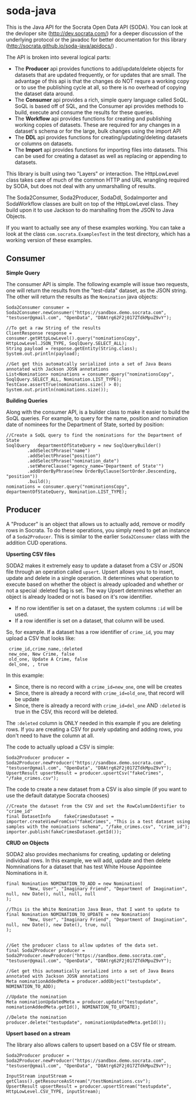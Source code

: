 soda-java
=========

This is the Java API for the Socrata Open Data API (SODA).  You can look at the devloper site (http://dev.socrata.com/) for
a deeper discussion of the underlying protocol or the javadoc for better documentation for this library (http://socrata.github.io/soda-java/apidocs/) .

The API is broken into several logical parts:

* The **Producer** api provides functions to add/update/delete objects for datasets that are updated frequently, or for updates
that are small.  The advantage of this api is that the changes do NOT requre a working copy or to use the publishing cycle
at all, so there is no overhead of copying the dataset data around.
* The **Consumer** api provides a rich, simple query language called SoQL.  SoQL is based off of SQL, and the Consumer
api provides methods to build, execute and consume the results for these queries.
* The **Workflow** api provides functions for creating and publishing working copies of datasets.  These are required for
any changes in a dataset's schema or for the large, bulk changes using the import API
* The **DDL** api provides functions for creating/updating/deleting datasets or columns on datasets.
* The **Import** api provides functions for importing files into datasets.  This can be used for creating
a dataset as well as replacing or appending to datasets.


This library is built using two "Layers" or interaction.  The HttpLowLevel class takes care of much of the common
HTTP and URL wrangling required by SODA, but does not deal with any unmarshalling of results.

The Soda2Consumer, Soda2Producer, SodaDdl, SodaImporter and SodaWorkflow classes are built on top of the HttpLowLevel class.  They build upon it to
use Jackson to do marshalling from the JSON to Java Objects.

If you want to actually see any of these examples working.  You can take a look at the class `com.socrata.ExamplesTest`
in the test directory, which has a working version of these examples.

Consumer
--------

**Simple Query**

The consumer API is simple.  The following example will issue two requests, one will return the results from the "test-data" dataset,
as the JSON string.  The other will return the results as the `Nomination` java objects:

    Soda2Consumer consumer = Soda2Consumer.newConsumer("https://sandbox.demo.socrata.com", "testuser@gmail.com", "OpenData", "D8Atrg62F2j017ZTdkMpuZ9vY");

    //To get a raw String of the results
    ClientResponse response = consumer.getHttpLowLevel().query("nominationsCopy", HttpLowLevel.JSON_TYPE, SoqlQuery.SELECT_ALL);
    String payload = response.getEntity(String.class);
    System.out.println(payload);

    //Get get this automatcally serialized into a set of Java Beans annotated with Jackson JOSN annotations
    List<Nomination> nominations = consumer.query("nominationsCopy", SoqlQuery.SELECT_ALL, Nomination.LIST_TYPE);
    TestCase.assertTrue(nominations.size() > 0);
    System.out.println(nominations.size());


**Building Queries**

Along with the consumer API, is a builder class to make it easier to build the SoQL queries.  For example, to query for the name, position and nomination date of
nominees for the Department of State, sorted by position:

    //Create a SoQL query to find the nominations for the Department of State
    SoqlQuery   departmentOfStateQuery = new SoqlQueryBuilder()
            .addSelectPhrase("name")
            .addSelectPhrase("position")
            .addSelectPhrase("nomination_date")
            .setWhereClause("agency_name='Department of State'")
            .addOrderByPhrase(new OrderByClause(SortOrder.Descending, "position"))
            .build();
    nominations = consumer.query("nominationsCopy", departmentOfStateQuery, Nomination.LIST_TYPE);


Producer
--------

A "Producer" is an object that allows us to actually add, remove or modify rows in Socrata.  To do these operations, you
simply need to get an instance of a `Soda2Producer`.  This is similar to the earlier `Soda2Consumer` class with the
addition CUD operations.


**Upserting CSV files**

SODA2 makes it extremely easy to update a dataset from a CSV or JSON file through an operation called `upsert`.  Upsert allows you to
 to insert, update and delete in a single operation.  It determines what operation to execute based on whether the object is already
 uploaded and whether or not a special :deleted flag is set.  The way Upsert determines whether an object is already loaded or not is based
 on it's row identifier.

* If no row identifier is set on a dataset, the system columns `:id` will be used.
* If a row identifier is set on a dataset, that column will be used.

 So, for example.  If a dataset has a row identifier of `crime_id`, you may upload a CSV that looks like:

     crime_id,crime_name,:deleted
     new_one, New Crime, false
     old_one, Update A Crime, false
     del_one, , true

In this example:

* Since, there is no record with a `crime_id=new_one`, one will be creates
* Since, there is already a record with `crime_id=old_one`, that record will be update
* Since, there is already a record with `crime_id=del_one` AND `:deleted` is true in the CSV, this record will be deleted.

The `:deleted` column is ONLY needed in this example if you are deleting rows.  If you are creating a CSV for purely updating and
adding rows, you don't need to have the column at all.

The code to actually upload a CSV is simple:

    Soda2Producer producer = Soda2Producer.newProducer("https://sandbox.demo.socrata.com", "testuser@gmail.com", "OpenData", "D8Atrg62F2j017ZTdkMpuZ9vY");
    UpsertResult upsertResult = producer.upsertCsv("fakeCrimes", "/fake_crimes.csv");


The code to create a new dataset from a CSV is also simple (if you want to use the default datatype Socrata chooses)

    //Create the dataset from the CSV and set the RowColumnIdentifier to "crime_id"
    final DatasetInfo     fakeCrimesDataset = importer.createViewFromCsv("fakeCrimes", "This is a test dataset using samples with the nominations schema", "/fake_crimes.csv", "crime_id");
    importer.publish(fakeCrimesDataset.getId());



**CRUD on Objects**

SODA2 also provides mechanisms for creating, updating or deleting individual rows.  In this example, we will add, update and then
delete Nomninations for a dataset that has test White House Appointee Nominations in it.

    final Nomination NOMINATION_TO_ADD = new Nomination(
            "New, User", "Imaginary Friend", "Department of Imagination", null, new Date(), null, null, null
    );

    //This is the White Nomination Java Bean, that I want to update to
    final Nomination NOMINATION_TO_UPDATE = new Nomination(
            "New, User", "Imaginary Friend", "Department of Imagination", null, new Date(), new Date(), true, null
    );


    //Get the producer class to allow updates of the data set.
    final Soda2Producer producer = Soda2Producer.newProducer("https://sandbox.demo.socrata.com", "testuser@gmail.com", "OpenData", "D8Atrg62F2j017ZTdkMpuZ9vY");

    //Get get this automatically serialized into a set of Java Beans annotated with Jackson JOSN annotations
    Meta nominationAddedMeta = producer.addObject("testupdate", NOMINATION_TO_ADD);

    //Update the nomination
    Meta nominationUpdatedMeta = producer.update("testupdate", nominationAddedMeta.getId(), NOMINATION_TO_UPDATE);

    //Delete the nomination
    producer.delete("testupdate", nominationUpdatedMeta.getId());


**Upsert based on a stream**

The library also allows callers to upsert based on a CSV file or stream.

    Soda2Producer producer = Soda2Producer.newProducer("https://sandbox.demo.socrata.com", "testuser@gmail.com", "OpenData", "D8Atrg62F2j017ZTdkMpuZ9vY");

    InputStream inputStream = getClass().getResourceAsStream("/testNominations.csv");
    UpsertResult upsertResult = producer.upsertStream("testupdate", HttpLowLevel.CSV_TYPE, inputStream);


